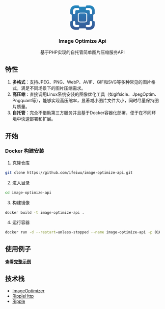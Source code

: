 <br />
<div align="center">
  <img src="logo.png" alt="Logo" width="80" height="80">
  <h3 align="center">Image Optimize Api</h3>
  <p align="center">
    基于PHP实现的自托管简单图片压缩服务API
  </p>
</div>

## 特性
1. **多格式**：支持JPEG、PNG、WebP、AVIF、GIF和SVG等多种常见的图片格式，满足不同场景下的图片压缩需求。
2. **高压缩**：直接调用Linux系统安装的图像优化工具（如gifsicle、JpegOptim、Pngquant等），能够实现高压缩率，显著减小图片文件大小，同时尽量保持图片质量。
3. **自托管**：完全不借助第三方服务并且基于Docker容器化部署，便于在不同环境中快速部署和扩展。

## 开始

### Docker 构建安装

1. 克隆仓库
```sh
git clone https://github.com/ifeiwu/image-optimize-api.git
```
2. 进入目录
```sh
cd image-optimize-api
```
3. 构建镜像
```sh
docker build -t image-optimize-api .
```
4. 运行容器
```sh
docker run -d --restart=unless-stopped --name image-optimize-api -p 8182:8182 -p 8181:8181 -v "$(pwd)":/app -e API_TOKEN="your_api_key" image-optimize-api
 ```

## 使用例子

**查看[完整示例](https://github.com/ifeiwu/image-optimize-api/tree/main/example)**


## 技术栈
* [ImageOptimizer](https://github.com/spatie/image-optimizer)
* [RippleHttp](https://github.com/cloudtay/ripple-http)
* [Ripple](https://github.com/cloudtay/ripple)